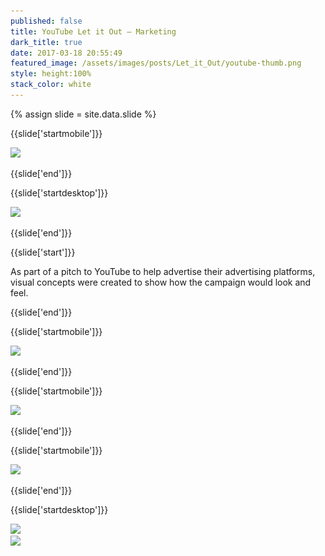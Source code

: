 ```yaml
---
published: false
title: YouTube Let it Out — Marketing
dark_title: true
date: 2017-03-18 20:55:49
featured_image: /assets/images/posts/Let_it_Out/youtube-thumb.png
style: height:100%
stack_color: white
---
```

{% assign slide = site.data.slide %}

{{slide['startmobile']}}

<div><img class='full-height' src='/assets/images/posts/Let_it_Out/tentpole-1-mobile.png' srcset='/assets/images/posts/Let_it_Out/tentpole-1-mobile.png 375w, /assets/images/posts/Let_it_Out/tentpole-1-mobile@2x.png 750w, /assets/images/posts/Let_it_Out/tentpole-1-mobile@3x.png 1125w'></div>

{{slide['end']}}

{{slide['startdesktop']}}

<div><img class='full-width' src='/assets/images/posts/Let_it_Out/tentpole-1@2x.png' srcset='/assets/images/posts/Let_it_Out/tentpole-1.png 1024w, /assets/images/posts/Let_it_Out/tentpole-1@2x.png 2048w, /assets/images/posts/Let_it_Out/tentpole-1@3x.png 3072w'></div>

{{slide['end']}}

{{slide['start']}}

As part of a pitch to YouTube to help advertise their advertising platforms, visual concepts were created to show how the campaign would look and feel.

{{slide['end']}}

{{slide['startmobile']}}

<div><img class='full-height' src='/assets/images/posts/Let_it_Out/tentpole-2-mobile.png' srcset='/assets/images/posts/Let_it_Out/tentpole-2-mobile.png 375w, /assets/images/posts/Let_it_Out/tentpole-2-mobile@2x.png 750w, /assets/images/posts/Let_it_Out/tentpole-2-mobile@3x.png 1125w'></div>

{{slide['end']}}

{{slide['startmobile']}}

<div><img class='full-height' src='/assets/images/posts/Let_it_Out/tentpole-3-mobile.png' srcset='/assets/images/posts/Let_it_Out/tentpole-3-mobile.png 375w, /assets/images/posts/Let_it_Out/tentpole-3-mobile@2x.png 750w, /assets/images/posts/Let_it_Out/tentpole-3-mobile@3x.png 1125w'></div>

{{slide['end']}}

{{slide['startmobile']}}

<div><img class='full-height' src='/assets/images/posts/Let_it_Out/tentpole-4-mobile.png' srcset='/assets/images/posts/Let_it_Out/tentpole-4-mobile.png 375w, /assets/images/posts/Let_it_Out/tentpole-4-mobile@2x.png 750w, /assets/images/posts/Let_it_Out/tentpole-4-mobile@3x.png 1125w'></div>

{{slide['end']}}

{{slide['startdesktop']}}

<div><img src='/assets/images/posts/Let_it_Out/tentpole-2@2x.png' srcset='/assets/images/posts/Let_it_Out/tentpole-2.png 794w, /assets/images/posts/Let_it_Out/tentpole-2@2x.png 1588w, /assets/images/posts/Let_it_Out/tentpole-2@3x.png 2382w'></div>

<div class='row'>

<div><img src='/assets/images/posts/Let_it_Out/tentpole-3@3x.png' srcset='/assets/images/posts/Let_it_Out/tentpole-3.png 394w, /assets/images/posts/Let_it_Out/tentpole-3@2x.png 788w, /assets/images/posts/Let_it_Out/tentpole-3@3x.png 1182w'></div><!--

--><div><img src='/assets/images/posts/Let_it_Out/tentpole-4@3x.png' srcset='/assets/images/posts/Let_it_Out/tentpole-4.png 394w, /assets/images/posts/Let_it_Out/tentpole-4@2x.png 788w, /assets/images/posts/Let_it_Out/tentpole-4@3x.png 1182w'></div>

</div>

{{slide['end']}}
